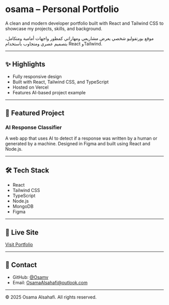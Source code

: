 # osama – Personal Portfolio

A clean and modern developer portfolio built with React and Tailwind CSS to showcase my projects, skills, and background.

موقع بورتفوليو شخصي يعرض مشاريعي ومهاراتي كمطور واجهات أمامية ومتكامل، بتصميم عصري ومتجاوب باستخدام React وTailwind.

---

## ✨ Highlights

- Fully responsive design
- Built with React, Tailwind CSS, and TypeScript
- Hosted on Vercel
- Features AI-based project example

---

## 💼 Featured Project

### AI Response Classifier  
A web app that uses AI to detect if a response was written by a human or generated by a machine. Designed in Figma and built using React and Node.js.

---

## 🛠️ Tech Stack

- React
- Tailwind CSS
- TypeScript
- Node.js
- MongoDB
- Figma

---

## 🔗 Live Site

[Visit Portfolio](https://cv-osama.netlify.app/)

---

## 📩 Contact

- GitHub: [@Osamv](https://github.com/Osamv)
- Email: OsamaAlsahafi@outlook.com

---

© 2025 Osama Alsahafi. All rights reserved.
